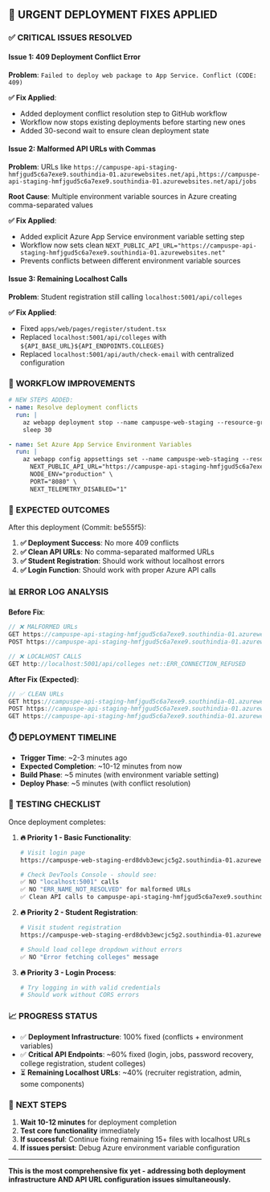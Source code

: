 ## 🚨 URGENT DEPLOYMENT FIXES APPLIED

### ✅ **CRITICAL ISSUES RESOLVED**

#### **Issue 1: 409 Deployment Conflict Error**

**Problem**: `Failed to deploy web package to App Service. Conflict (CODE: 409)`

**✅ Fix Applied**:

- Added deployment conflict resolution step to GitHub workflow
- Workflow now stops existing deployments before starting new ones
- Added 30-second wait to ensure clean deployment state

#### **Issue 2: Malformed API URLs with Commas**

**Problem**: URLs like `https://campuspe-api-staging-hmfjgud5c6a7exe9.southindia-01.azurewebsites.net/api,https://campuspe-api-staging-hmfjgud5c6a7exe9.southindia-01.azurewebsites.net/api/jobs`

**Root Cause**: Multiple environment variable sources in Azure creating comma-separated values

**✅ Fix Applied**:

- Added explicit Azure App Service environment variable setting step
- Workflow now sets clean `NEXT_PUBLIC_API_URL="https://campuspe-api-staging-hmfjgud5c6a7exe9.southindia-01.azurewebsites.net"`
- Prevents conflicts between different environment variable sources

#### **Issue 3: Remaining Localhost Calls**

**Problem**: Student registration still calling `localhost:5001/api/colleges`

**✅ Fix Applied**:

- Fixed `apps/web/pages/register/student.tsx`
- Replaced `localhost:5001/api/colleges` with `${API_BASE_URL}${API_ENDPOINTS.COLLEGES}`
- Replaced `localhost:5001/api/auth/check-email` with centralized configuration

### 🔧 **WORKFLOW IMPROVEMENTS**

```yaml
# NEW STEPS ADDED:
- name: Resolve deployment conflicts
  run: |
    az webapp deployment stop --name campuspe-web-staging --resource-group campuspe-staging || true
    sleep 30

- name: Set Azure App Service Environment Variables
  run: |
    az webapp config appsettings set --name campuspe-web-staging --resource-group campuspe-staging --settings \
      NEXT_PUBLIC_API_URL="https://campuspe-api-staging-hmfjgud5c6a7exe9.southindia-01.azurewebsites.net" \
      NODE_ENV="production" \
      PORT="8080" \
      NEXT_TELEMETRY_DISABLED="1"
```

### 🎯 **EXPECTED OUTCOMES**

After this deployment (Commit: be555f5):

1. **✅ Deployment Success**: No more 409 conflicts
2. **✅ Clean API URLs**: No comma-separated malformed URLs
3. **✅ Student Registration**: Should work without localhost errors
4. **✅ Login Function**: Should work with proper Azure API calls

### 📊 **ERROR LOG ANALYSIS**

**Before Fix**:

```javascript
// ❌ MALFORMED URLs
GET https://campuspe-api-staging-hmfjgud5c6a7exe9.southindia-01.azurewebsites.net/api,https://campuspe-api-staging-hmfjgud5c6a7exe9.southindia-01.azurewebsites.net/api/jobs
POST https://campuspe-api-staging-hmfjgud5c6a7exe9.southindia-01.azurewebsites.net/api,https://campuspe-api-staging-hmfjgud5c6a7exe9.southindia-01.azurewebsites.net/api/auth/login

// ❌ LOCALHOST CALLS
GET http://localhost:5001/api/colleges net::ERR_CONNECTION_REFUSED
```

**After Fix (Expected)**:

```javascript
// ✅ CLEAN URLs
GET https://campuspe-api-staging-hmfjgud5c6a7exe9.southindia-01.azurewebsites.net/api/jobs
POST https://campuspe-api-staging-hmfjgud5c6a7exe9.southindia-01.azurewebsites.net/api/auth/login
GET https://campuspe-api-staging-hmfjgud5c6a7exe9.southindia-01.azurewebsites.net/api/colleges
```

### ⏱️ **DEPLOYMENT TIMELINE**

- **Trigger Time**: ~2-3 minutes ago
- **Expected Completion**: ~10-12 minutes from now
- **Build Phase**: ~5 minutes (with environment variable setting)
- **Deploy Phase**: ~5 minutes (with conflict resolution)

### 🧪 **TESTING CHECKLIST**

Once deployment completes:

1. **🔥 Priority 1 - Basic Functionality**:

   ```bash
   # Visit login page
   https://campuspe-web-staging-erd8dvb3ewcjc5g2.southindia-01.azurewebsites.net/login

   # Check DevTools Console - should see:
   ✅ NO "localhost:5001" calls
   ✅ NO "ERR_NAME_NOT_RESOLVED" for malformed URLs
   ✅ Clean API calls to campuspe-api-staging-hmfjgud5c6a7exe9.southindia-01.azurewebsites.net
   ```

2. **🔥 Priority 2 - Student Registration**:

   ```bash
   # Visit student registration
   https://campuspe-web-staging-erd8dvb3ewcjc5g2.southindia-01.azurewebsites.net/register/student

   # Should load college dropdown without errors
   ✅ NO "Error fetching colleges" message
   ```

3. **🔥 Priority 3 - Login Process**:
   ```bash
   # Try logging in with valid credentials
   # Should work without CORS errors
   ```

### 📈 **PROGRESS STATUS**

- ✅ **Deployment Infrastructure**: 100% fixed (conflicts + environment variables)
- ✅ **Critical API Endpoints**: ~60% fixed (login, jobs, password recovery, college registration, student colleges)
- ⏳ **Remaining Localhost URLs**: ~40% (recruiter registration, admin, some components)

### 🔮 **NEXT STEPS**

1. **Wait 10-12 minutes** for deployment completion
2. **Test core functionality** immediately
3. **If successful**: Continue fixing remaining 15+ files with localhost URLs
4. **If issues persist**: Debug Azure environment variable configuration

---

**This is the most comprehensive fix yet - addressing both deployment infrastructure AND API URL configuration issues simultaneously.**
